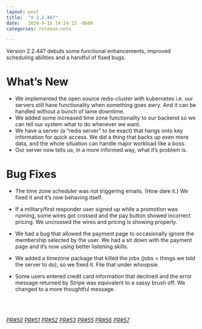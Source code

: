 ```yaml
---
layout: post
title:  "V 2.2.44?"
date:   2020-9-15 14:24:13 -0600
categories: release-note

---
```

Version 2.2.44? debuts some functional enhancements, improved scheduling abilities and a handful of fixed bugs.

# What’s New
- We implemented the open source redis-cluster with kubernetes i.e. our servers still have functionality when something goes awry. And it can be handled without a bunch of lame downtime. 
- We added some increased time zone functionality to our backend so we can tell our system what to do whenever we want.
- We have a server (a “redis server” to be exact) that hangs onto key information for quick access. We did a thing that backs up even more data, and the whole situation can handle major workload like a boss. 
- Our server now tells us, in a more informed way, what it’s problem is.  




# Bug Fixes

- The time zone scheduler was not triggering emails. (How dare it.) We fixed it and it’s now behaving itself.

- If a military/first responder user signed up while a promotion was running, some wires got crossed and the pay button showed incorrect pricing. We uncrossed the wires and pricing is showing properly.

- We had a bug that allowed the payment page to occasionally ignore the membership selected by the user. We had a sit down with the payment page and it’s now using better listening skills. 

- We added a timezone package that killed the jobs (jobs = things we told the server to do), so we fixed it. File that under whoopsie.  

- Some users entered credit card information that declined and the error message returned by Stripe was equivalent to a sassy brush off. We changed to a more thoughtful message. 
<br/><br/>
<br/><br/>


*[PR#50](https://github.com/streetparking/my-streetparking/pull/50#issue-485640938)* *[PR#51](https://github.com/streetparking/my-streetparking/pull/51#issue-486281547)* *[PR#52](https://github.com/streetparking/my-streetparking/pull/52#issue-486641645)* *[PR#53](https://github.com/streetparking/my-streetparking/pull/53#issue-486645593)* *[PR#55](https://github.com/streetparking/my-streetparking/pull/55#issue-487487420)* *[PR#56](https://github.com/streetparking/my-streetparking/pull/56#issue-487513927)* *[PR#57](https://github.com/streetparking/my-streetparking/pull/57#issue-487708063)* 
 